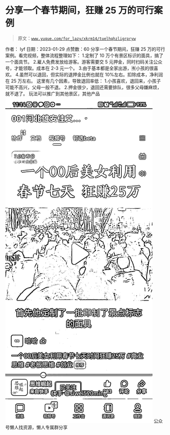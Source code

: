 # 分享一个春节期间，狂赚 25 万的可行案例

> 原文：[`www.yuque.com/for_lazy/xkrm14/tuelhqhzligrpryw`](https://www.yuque.com/for_lazy/xkrm14/tuelhqhzligrpryw)

<ne-p id="u24328eca" data-lake-id="u24328eca"><ne-text id="u0900e919">作者： lyf</ne-text></ne-p> <ne-p id="uf375622e" data-lake-id="uf375622e"><ne-text id="u5a5dbfb1">日期：2023-01-29</ne-text></ne-p> <ne-p id="u678c8b7f" data-lake-id="u678c8b7f"><ne-text id="u61fb7c24">点赞数：</ne-text><ne-text id="ub2697dac" ne-bold="true">60</ne-text></ne-p> <ne-hole id="uc91b8686" data-lake-id="uc91b8686"><ne-card data-card-name="hr" data-card-type="block" id="krojS" data-event-boundary="card"><ne-p id="u411302c9" data-lake-id="u411302c9"><ne-text id="ucf5b54f6">分享一个春节期间，狂赚 25 万的可行案例。看完视频，整体流程整理如下： 1.定制了 10 万个有景区标识的面具，搞了一个面具节。</ne-text> <ne-text id="u8dbf612e">2.雇人免费发放给游客。游客需要交 5 元押金，同时扫码关注公众号，才能领取。成本在 2-3 元一个。 3.由于基本都是全家出游，🈶小孩的很喜欢。</ne-text> <ne-text id="uce3fbb50">4.虽然可以退回，但实际的退押金比例也就在 10%左右。扣除成本，净利润在 25 万左右。 这里有几个因素，导致退回率低：</ne-text> <ne-text id="u3d48b4c2">1.小孩喜欢，退回来，小孩子可能不高兴，父母一般不退。 2.押金很少，退回还需要排队，很多父母嫌麻烦，就不退了。 玩法可以推广到其他景区，其他产品</ne-text></ne-p> <ne-p id="ueee62bcb" data-lake-id="ueee62bcb"><ne-card data-card-name="image" data-card-type="inline" id="mGgBm" data-event-boundary="card">![](img/6d1c3e11ee459247fdee36ae781e9c27.png)</ne-card></ne-p> <ne-hole id="ubde76366" data-lake-id="ubde76366"><ne-card data-card-name="hr" data-card-type="block" id="pDks2" data-event-boundary="card"><ne-p id="u90e2611e" data-lake-id="u90e2611e"><ne-text id="u1443f2c4">公众号懒人找资源，懒人专属群分享</ne-text></ne-p></ne-card></ne-hole></ne-card></ne-hole>